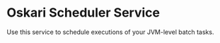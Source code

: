 Oskari Scheduler Service
========================

Use this service to schedule executions of your JVM-level batch tasks.

